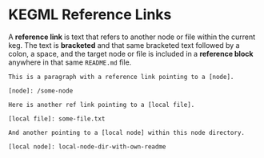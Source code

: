 # KEGML Reference Links

A **reference link** is text that refers to another node or file within the current keg. The text is **bracketed** and that same bracketed text followed by a colon, a space, and the target node or file is included in a **reference block** anywhere in that same `README.md` file.

```kegml
This is a paragraph with a reference link pointing to a [node].

[node]: /some-node

Here is another ref link pointing to a [local file].

[local file]: some-file.txt

And another pointing to a [local node] within this node directory.

[local node]: local-node-dir-with-own-readme

```
